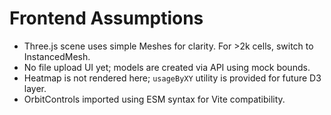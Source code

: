 # Frontend Assumptions

- Three.js scene uses simple Meshes for clarity. For >2k cells, switch to InstancedMesh.
- No file upload UI yet; models are created via API using mock bounds.
- Heatmap is not rendered here; `usageByXY` utility is provided for future D3 layer.
- OrbitControls imported using ESM syntax for Vite compatibility.
